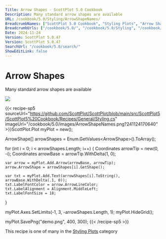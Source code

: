 ```yaml
---
Title: Arrow Shapes - ScottPlot 5.0 Cookbook
Description: Many standard arrow shapes are available
URL: /cookbook/5.0/Styling/ArrowShapeNames/
BreadcrumbNames: ["ScottPlot 5.0 Cookbook", "Styling Plots", "Arrow Shapes"]
BreadcrumbUrls: ["/cookbook/5.0/", "/cookbook/5.0/Styling", "/cookbook/5.0/Styling/ArrowShapeNames"]
Date: 2024-11-24
Version: ScottPlot 5.0.47
Version: ScottPlot 5.0.47
SearchUrl: "/cookbook/5.0/search/"
ShowEditLink: false
---
```



<div class='d-flex align-items-center mt-5'>
<h1 class='me-2 text-dark my-0 border-0'>Arrow Shapes</h1>
</div>

Many standard arrow shapes are available

[![](/cookbook/5.0/images/ArrowShapeNames.png?241124170640)](/cookbook/5.0/images/ArrowShapeNames.png?241124170640)

{{< recipe-sp5 sourceUrl="https://github.com/ScottPlot/ScottPlot/blob/main/src/ScottPlot5/ScottPlot5%20Cookbook/Recipes/General/Styling.cs" imageUrl="/cookbook/5.0/images/ArrowShapeNames.png?241124170640" >}}ScottPlot.Plot myPlot = new();

ArrowShape[] arrowShapes = Enum.GetValues&lt;ArrowShape&gt;().ToArray();

for (int i = 0; i &lt; arrowShapes.Length; i++)
{
    Coordinates arrowTip = new(0, -i);
    Coordinates arrowBase = arrowTip.WithDelta(1, 0);

    var arrow = myPlot.Add.Arrow(arrowBase, arrowTip);
    arrow.ArrowShape = arrowShapes[i].GetShape();

    var txt = myPlot.Add.Text(arrowShapes[i].ToString(), arrowBase.WithDelta(.1, 0));
    txt.LabelFontColor = arrow.ArrowLineColor;
    txt.LabelAlignment = Alignment.MiddleLeft;
    txt.LabelFontSize = 18;
}

myPlot.Axes.SetLimits(-1, 3, -arrowShapes.Length, 1);
myPlot.HideGrid();

myPlot.SavePng("demo.png", 400, 300);
{{< /recipe-sp5 >}}

<div class='my-5 text-center'>This recipe is one of many in the <a href='/cookbook/5.0/Styling'>Styling Plots</a> category</div>


